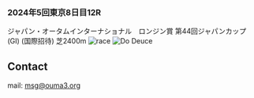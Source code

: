 ### 2024年5回東京8日目12R
ジャパン・オータムインターナショナル　ロンジン賞
第44回ジャパンカップ(GⅠ) (国際招待) 芝2400m
![race](https://github.com/user-attachments/assets/5bebd4d5-bf7f-40de-8adb-9db1639c52c1)
![Do Deuce](https://github.com/user-attachments/assets/b265cd1c-2fd2-4a36-b2dc-92f222503e01)

## Contact
mail: [msg@ouma3.org](mailto:msg@ouma3.org)

